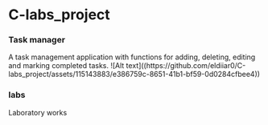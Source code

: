 # C-labs_project
<h3>Task manager</h3>
A task management application with functions for adding, deleting, editing and marking completed tasks.
![Alt text]((https://github.com/eldiiar0/C-labs_project/assets/115143883/e386759c-8651-41b1-bf59-0d0284cfbee4))

<h3>labs</h3>
Laboratory works
